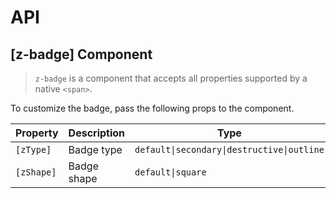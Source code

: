 # API

## [z-badge] <span class="api-type-label component">Component</span>

> `z-badge` is a component that accepts all properties supported by a native `<span>`.

To customize the badge, pass the following props to the component.

| Property   | Description                          | Type                                      | Default    |
| ---------- | ------------------------------------ | ----------------------------------------- | ---------- |
| `[zType]`  | Badge type                          | `default\|secondary\|destructive\|outline` | `default`  |
| `[zShape]` | Badge shape                         | `default\|square`                         | `default`  |
   